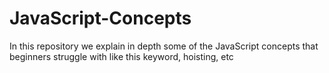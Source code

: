 # JavaScript-Concepts
In this repository we explain in depth some of the JavaScript concepts that beginners struggle with like this keyword, hoisting, etc
